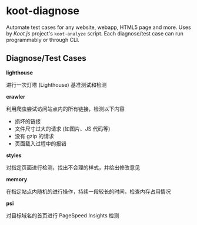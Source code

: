 # koot-diagnose

Automate test cases for any website, webapp, HTML5 page and more. Uses by _Koot.js_ project's `koot-analyze` script. Each diagnose/test case can run programmably or through CLI.

## Diagnose/Test Cases

**lighthouse**

进行一次灯塔 (Lighthouse) 基准测试和检测

**crawler**

利用爬虫尝试访问站点内的所有链接，检测以下内容

-   损坏的链接
-   文件尺寸过大的请求 (如图片、JS 代码等)
-   没有 gzip 的请求
-   页面载入过程中的报错

**styles**

对指定页面进行检测，找出不合理的样式，并给出修改意见

**memory**

在指定站点内随机的进行操作，持续一段较长的时间，检查内存占用情况

**psi**

对目标域名的首页进行 PageSpeed Insights 检测
